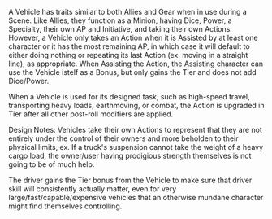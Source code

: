 A Vehicle has traits similar to both Allies and Gear when in use during a Scene. Like Allies, they function as a Minion, having Dice, Power, a Specialty, their own AP and Initiative, and taking their own Actions. However, a Vehicle only takes an Action when it is Assisted by at least one character or it has the most remaining AP, in which case it will default to either doing nothing or repeating its last Action (ex. moving in a straight line), as appropriate. When Assisting the Action, the Assisting character can use the Vehicle istelf as a Bonus, but only gains the Tier and does not add Dice/Power.

When a Vehicle is used for its designed task, such as high-speed travel, transporting heavy loads, earthmoving, or combat, the Action is upgraded in Tier after all other post-roll modifiers are applied.

Design Notes: 
Vehicles take their own Actions to represent that they are not entirely under the control of their owners and more beholden to their physical limits, ex. If a truck's suspension cannot take the weight of a heavy cargo load, the owner/user having prodigious strength themselves is not going to be of much help.

The driver gains the Tier bonus from the Vehicle to make sure that driver skill will consistently actually matter, even for very large/fast/capable/expensive vehicles that an otherwise mundane character might find themselves controlling.